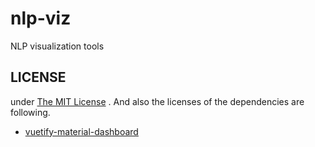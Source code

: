 # nlp-viz
NLP visualization tools 

## LICENSE
under [The MIT License](https://github.com/mana-ysh/nlp-viz-sandbox/blob/develop/LICENSE) .
And also the licenses of the dependencies are following.

- [vuetify-material-dashboard](https://github.com/creativetimofficial/vuetify-material-dashboard/blob/master/LICENSE.md)
